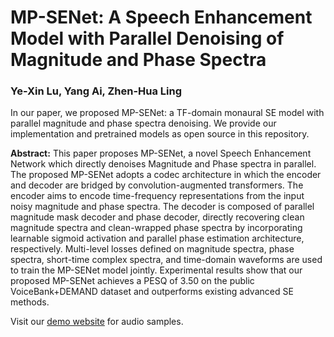 # MP-SENet: A Speech Enhancement Model with Parallel Denoising of Magnitude and Phase Spectra
### Ye-Xin Lu, Yang Ai, Zhen-Hua Ling
In our paper, we proposed MP-SENet: a TF-domain monaural SE model with parallel magnitude and phase spectra denoising.
We provide our implementation and pretrained models as open source in this repository.

**Abstract:** 
This paper proposes MP-SENet, a novel Speech Enhancement Network which directly denoises Magnitude and Phase spectra in parallel. The proposed MP-SENet adopts a codec architecture in which the encoder and decoder are bridged by convolution-augmented transformers. The encoder aims to encode time-frequency representations from the input noisy magnitude and phase spectra. The decoder is composed of parallel magnitude mask decoder and phase decoder, directly recovering clean magnitude spectra and clean-wrapped phase spectra by incorporating learnable sigmoid activation and parallel phase estimation architecture, respectively. Multi-level losses defined on magnitude spectra, phase spectra, short-time complex spectra, and time-domain waveforms are used to train the MP-SENet model jointly. Experimental results show that our proposed MP-SENet achieves a PESQ of 3.50 on the public VoiceBank+DEMAND dataset and outperforms existing advanced SE methods.

Visit our [demo website](http://yxlu-0102.github.io/mpsenet-demo) for audio samples.
